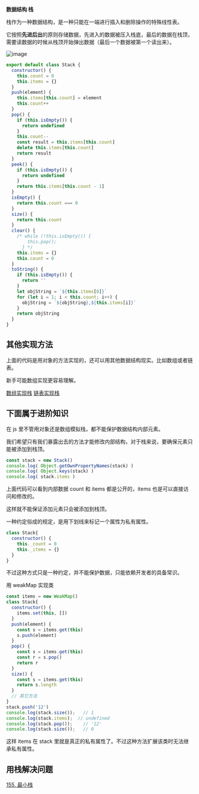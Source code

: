 <!--
 * @Author: 张宏亮
 * @Date: 2019-09-22 09:10:45
 * @LastEditors: 张宏亮<hongliang@yunshan.net>
 * @LastEditTime: 2019-09-22 14:42:15
 * @Description: file content
 * @Versions: 1.0.0
 -->

**数据结构	栈**

 栈作为一种数据结构，是一种只能在一端进行插入和删除操作的特殊线性表。
 
 它按照**先进后出**的原则存储数据，先进入的数据被压入栈底，最后的数据在栈顶，需要读数据的时候从栈顶开始弹出数据（最后一个数据被第一个读出来）。

![image](https://raw.githubusercontent.com/zhl1232/javascript-algorithm/master/static/img/stack.png)

```js
export default class Stack {
  constructor() {
    this.count = 0
    this.items = {}
  }
  push(element) {
    this.items[this.count] = element
    this.count++
  }
  pop() {
    if (this.isEmpty()) {
      return undefined
    }
    this.count--
    const result = this.items[this.count]
    delete this.items[this.count]
    return result
  }
  peek() {
    if (this.isEmpty()) {
      return undefined
    }
    return this.items[this.count - 1]
  }
  isEmpty() {
    return this.count === 0
  }
  size() {
    return this.count
  }
  clear() {
    /* while (!this.isEmpty()) {
        this.pop();
      } */
    this.items = {}
    this.count = 0
  }
  toString() {
    if (this.isEmpty()) {
      return ''
    }
    let objString = `${this.items[0]}`
    for (let i = 1; i < this.count; i++) {
      objString = `${objString},${this.items[i]}`
    }
    return objString
  }
}
```

## 其他实现方法

上面的代码是用对象的方法实现的，还可以用其他数据结构现实。比如数组或者链表。

新手可能数组实现更容易理解。

[数组实现栈](https://github.com/zhl1232/javascript-algorithm/tree/master/section/StackArray.md)
[链表实现栈](https://github.com/zhl1232/javascript-algorithm/tree/master/section/StackLinkedList.md)


## 下面属于进阶知识

在 js 里不管用对象还是数组模拟栈，都不能保护数据结构内部元素。

我们希望只有我们暴露出去的方法才能修改内部结构，对于栈来说，要确保元素只能被添加到栈顶。

```js
const stack = new Stack()
console.log( Object.getOwnPropertyNames(stack) )
console.log( Object.keys(stack) )
console.log( stack.items )
```

上面代码可以看到内部数据 count 和 items 都是公开的，items 也是可以直接访问和修改的。

这样就不能保证添加元素只会被添加到栈顶。


一种约定俗成的规定，是用下划线来标记一个属性为私有属性。
```js
class Stack{
  constructor() {
    this._count = 0
    this._items = {}
  }
}
```
不过这种方式只是一种约定，并不能保护数据，只能依赖开发者的具备常识。

用 weakMap 实现类

```js
const items = new WeakMap()
class Stack{
  constructor() {
    items.set(this, [])
  }
  push(element) {
    const s = items.get(this)
    s.push(element)
  }
  pop() {
    const s = items.get(this)
    const r = s.pop()
    return r
  }
  size() {
    const s = items.get(this)
    return s.length
  }
  // 其它方法
}
stack.push('12')
console.log(stack.size());   // 1
console.log(stack.items);  // undefined
console.log(stack.pop());    // '12'
console.log(stack.size());   // 0
```
这样 items 在 stack 里就是真正的私有属性了。不过这种方法扩展该类时无法继承私有属性。

## 用栈解决问题

[155. 最小栈](https://github.com/zhl1232/javascript-algorithm/tree/master/solve-problems/155.md)

